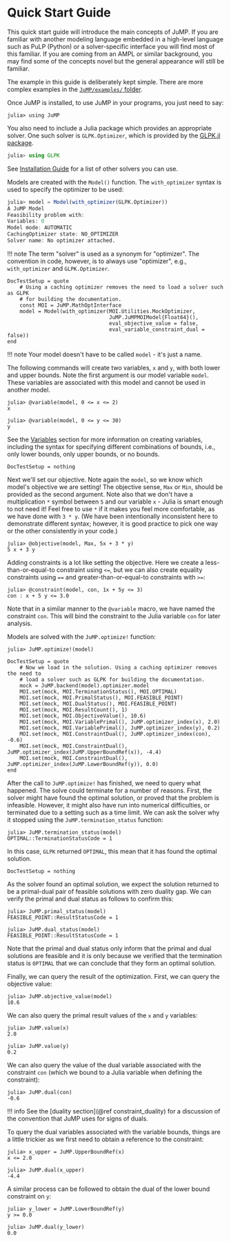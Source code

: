 Quick Start Guide
=================

This quick start guide will introduce the main concepts of JuMP. If you are
familiar with another modeling language embedded in a high-level language such
as PuLP (Python) or a solver-specific interface you will find most of this
familiar. If you are coming from an AMPL or similar background, you may find
some of the concepts novel but the general appearance will still be familiar.

The example in this guide is deliberately kept simple. There are more complex
examples in the [`JuMP/examples/` folder](https://github.com/JuliaOpt/JuMP.jl/tree/master/examples).

Once JuMP is installed, to use JuMP in your programs, you just need to say:
```jldoctest quickstart_example
julia> using JuMP
```

You also need to include a Julia package which provides an appropriate solver.
One such solver is `GLPK.Optimizer`, which is provided by the
[GLPK.jl package](https://github.com/JuliaOpt/GLPK.jl).
```julia
julia> using GLPK
```
See [Installation Guide](@ref) for a list of other solvers you can use.

Models are created with the `Model()` function. The `with_optimizer` syntax is
used to specify the optimizer to be used:
```julia
julia> model = Model(with_optimizer(GLPK.Optimizer))
A JuMP Model
Feasibility problem with:
Variables: 0
Model mode: AUTOMATIC
CachingOptimizer state: NO_OPTIMIZER
Solver name: No optimizer attached.
```

!!! note
    The term "solver" is used as a synonym for "optimizer". The convention in
    code, however, is to always use "optimizer", e.g., `with_optimizer` and
    `GLPK.Optimizer`.

```@meta
DocTestSetup = quote
    # Using a caching optimizer removes the need to load a solver such as GLPK
    # for building the documentation.
    const MOI = JuMP.MathOptInterface
    model = Model(with_optimizer(MOI.Utilities.MockOptimizer,
                                 JuMP.JuMPMOIModel{Float64}(),
                                 eval_objective_value = false,
                                 eval_variable_constraint_dual = false))
end
```
!!! note
    Your model doesn't have to be called `model` - it's just a name.

The following commands will create two variables, `x` and `y`, with both lower
and upper bounds. Note the first argument is our model variable ``model``. These
variables are associated with this model and cannot be used in another model.
```jldoctest quickstart_example
julia> @variable(model, 0 <= x <= 2)
x

julia> @variable(model, 0 <= y <= 30)
y
```
See the [Variables](@ref) section for more information on creating variables,
including the syntax for specifying different combinations of bounds, i.e.,
only lower bounds, only upper bounds, or no bounds.

```@meta
DocTestSetup = nothing
```

Next we'll set our objective. Note again the `model`, so we know which model's
objective we are setting! The objective sense, `Max` or `Min`, should be
provided as the second argument. Note also that we don't have a multiplication
`*` symbol between `5` and our variable `x` - Julia is smart enough to not need
it! Feel free to use `*` if it makes you feel more comfortable, as we have done
with `3 * y`. (We have been intentionally inconsistent here to demonstrate
different syntax; however, it is good practice to pick one way or the other
consistently in your code.)
```jldoctest quickstart_example
julia> @objective(model, Max, 5x + 3 * y)
5 x + 3 y
```

Adding constraints is a lot like setting the objective. Here we create a
less-than-or-equal-to constraint using `<=`, but we can also create equality
constraints using `==` and greater-than-or-equal-to constraints with `>=`:
```jldoctest quickstart_example; filter=r"≤|<="
julia> @constraint(model, con, 1x + 5y <= 3)
con : x + 5 y <= 3.0
```
Note that in a similar manner to the `@variable` macro, we have named the
constraint `con`. This will bind the constraint to the Julia variable `con` for
later analysis.

Models are solved with the `JuMP.optimize!` function:
```jldoctest quickstart_example
julia> JuMP.optimize!(model)
```

```@meta
DocTestSetup = quote
    # Now we load in the solution. Using a caching optimizer removes the need to
    # load a solver such as GLPK for building the documentation.
    mock = JuMP.backend(model).optimizer.model
    MOI.set(mock, MOI.TerminationStatus(), MOI.OPTIMAL)
    MOI.set(mock, MOI.PrimalStatus(), MOI.FEASIBLE_POINT)
    MOI.set(mock, MOI.DualStatus(), MOI.FEASIBLE_POINT)
    MOI.set(mock, MOI.ResultCount(), 1)
    MOI.set(mock, MOI.ObjectiveValue(), 10.6)
    MOI.set(mock, MOI.VariablePrimal(), JuMP.optimizer_index(x), 2.0)
    MOI.set(mock, MOI.VariablePrimal(), JuMP.optimizer_index(y), 0.2)
    MOI.set(mock, MOI.ConstraintDual(), JuMP.optimizer_index(con), -0.6)
    MOI.set(mock, MOI.ConstraintDual(), JuMP.optimizer_index(JuMP.UpperBoundRef(x)), -4.4)
    MOI.set(mock, MOI.ConstraintDual(), JuMP.optimizer_index(JuMP.LowerBoundRef(y)), 0.0)
end
```

After the call to `JuMP.optimize!` has finished, we need to query what happened.
The solve could terminate for a number of reasons. First, the solver might
have found the optimal solution, or proved that the problem is infeasible.
However, it might also have run into numerical difficulties, or terminated due
to a setting such as a time limit. We can ask the solver why it stopped using
the `JuMP.termination_status` function:
```jldoctest quickstart_example
julia> JuMP.termination_status(model)
OPTIMAL::TerminationStatusCode = 1
```
In this case, `GLPK` returned `OPTIMAL`, this mean that it has found the optimal
solution.

```@meta
DocTestSetup = nothing
```

As the solver found an optimal solution, we expect the solution returned to be
a primal-dual pair of feasible solutions with zero duality gap.
We can verify the primal and dual status as follows to confirm this:
```jldoctest quickstart_example
julia> JuMP.primal_status(model)
FEASIBLE_POINT::ResultStatusCode = 1

julia> JuMP.dual_status(model)
FEASIBLE_POINT::ResultStatusCode = 1
```
Note that the primal and dual status only inform that the primal and dual
solutions are feasible and it is only because we verified that the termination
status is `OPTIMAL` that we can conclude that they form an optimal solution.

Finally, we can query the result of the optimization. First, we can query the
objective value:
```jldoctest quickstart_example
julia> JuMP.objective_value(model)
10.6
```
We can also query the primal result values of the `x` and `y` variables:
```jldoctest quickstart_example
julia> JuMP.value(x)
2.0

julia> JuMP.value(y)
0.2
```

We can also query the value of the dual variable associated with the constraint
`con` (which we bound to a Julia variable when defining the constraint):
```jldoctest quickstart_example
julia> JuMP.dual(con)
-0.6
```

!!! info
    See the [duality section](@ref constraint_duality) for a discussion
    of the convention that JuMP uses for signs of duals.

To query the dual variables associated with the variable bounds, things are a
little trickier as we first need to obtain a reference to the constraint:
```jldoctest quickstart_example; filter=r"≤|<="
julia> x_upper = JuMP.UpperBoundRef(x)
x <= 2.0

julia> JuMP.dual(x_upper)
-4.4
```
A similar process can be followed to obtain the dual of the lower bound
constraint on `y`:
```jldoctest quickstart_example; filter=r"≥|>="
julia> y_lower = JuMP.LowerBoundRef(y)
y >= 0.0

julia> JuMP.dual(y_lower)
0.0
```
